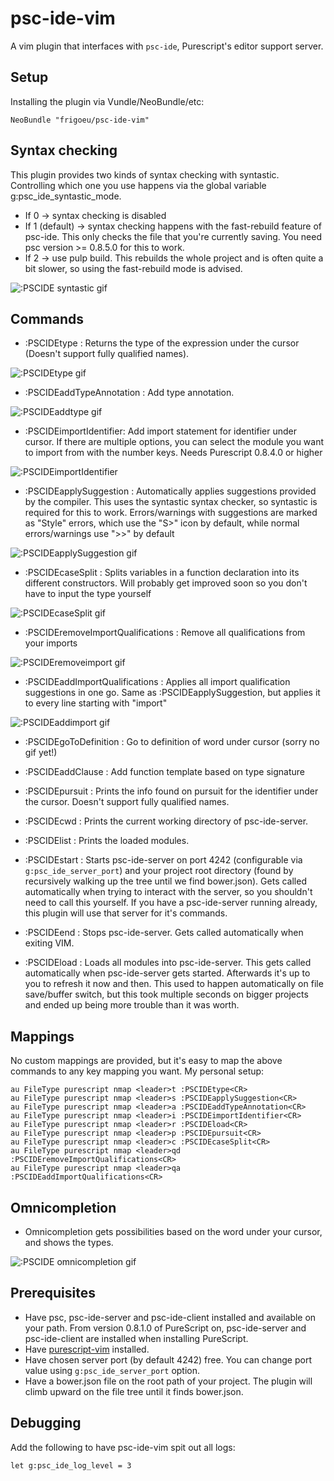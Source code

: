 # psc-ide-vim
A vim plugin that interfaces with `psc-ide`, Purescript's editor support server.

## Setup
Installing the plugin via Vundle/NeoBundle/etc:

`NeoBundle "frigoeu/psc-ide-vim"`

## Syntax checking
This plugin provides two kinds of syntax checking with syntastic. Controlling which one you use happens via the global variable g:psc_ide_syntastic_mode.

- If 0 -> syntax checking is disabled
- If 1 (default) -> syntax checking happens with the fast-rebuild feature of psc-ide. This only checks the file that you're currently saving. You need psc version >= 0.8.5.0 for this to work.
- If 2 -> use pulp build. This rebuilds the whole project and is often quite a bit slower, so using the fast-rebuild mode is advised.

![:PSCIDE syntastic gif](http://frigoeu.github.io/gifs/syntastic.gif)

## Commands 
* :PSCIDEtype : Returns the type of the expression under the cursor (Doesn't support fully qualified names).

![:PSCIDEtype gif](http://frigoeu.github.io/gifs/type.gif)
* :PSCIDEaddTypeAnnotation : Add type annotation.

![:PSCIDEaddtype gif](http://frigoeu.github.io/gifs/addtype.gif)
* :PSCIDEimportIdentifier: Add import statement for identifier under cursor. If there are multiple options, you can select the module you want to import from with the number keys. Needs Purescript 0.8.4.0 or higher

![:PSCIDEimportIdentifier](http://frigoeu.github.io/gifs/importidentifier.gif)
* :PSCIDEapplySuggestion : Automatically applies suggestions provided by the compiler. This uses the syntastic syntax checker, so syntastic is required for this to work. Errors/warnings with suggestions are marked as "Style" errors, which use the "S>" icon by default, while normal errors/warnings use ">>" by default

![:PSCIDEapplySuggestion gif](http://frigoeu.github.io/gifs/applysuggestion.gif)
* :PSCIDEcaseSplit : Splits variables in a function declaration into its different constructors. Will probably get improved soon so you don't have to input the type yourself

![:PSCIDEcaseSplit gif](http://frigoeu.github.io/gifs/casesplit.gif)
* :PSCIDEremoveImportQualifications : Remove all qualifications from your imports

![:PSCIDEremoveimport gif](http://frigoeu.github.io/gifs/removeimport.gif)
* :PSCIDEaddImportQualifications : Applies all import qualification suggestions in one go. Same as :PSCIDEapplySuggestion, but applies it to every line starting with "import"

![:PSCIDEaddimport gif](http://frigoeu.github.io/gifs/addimport.gif)

* :PSCIDEgoToDefinition : Go to definition of word under cursor (sorry no gif yet!)

* :PSCIDEaddClause : Add function template based on type signature
* :PSCIDEpursuit : Prints the info found on pursuit for the identifier under the cursor. Doesn't support fully qualified names.
* :PSCIDEcwd : Prints the current working directory of psc-ide-server.
* :PSCIDElist : Prints the loaded modules.

* :PSCIDEstart : Starts psc-ide-server on port 4242 (configurable via `g:psc_ide_server_port`) and your project root directory (found by recursively walking up the tree until we find bower.json). Gets called automatically when trying to interact with the server, so you shouldn't need to call this yourself. If you have a psc-ide-server running already, this plugin will use that server for it's commands.
* :PSCIDEend : Stops psc-ide-server. Gets called automatically when exiting VIM.
* :PSCIDEload : Loads all modules into psc-ide-server. This gets called automatically when psc-ide-server gets started. Afterwards it's up to you to refresh it now and then. This used to happen automatically on file save/buffer switch, but this took multiple seconds on bigger projects and ended up being more trouble than it was worth.

## Mappings
No custom mappings are provided, but it's easy to map the above commands to any key mapping you want. My personal setup:

```
au FileType purescript nmap <leader>t :PSCIDEtype<CR>
au FileType purescript nmap <leader>s :PSCIDEapplySuggestion<CR>
au FileType purescript nmap <leader>a :PSCIDEaddTypeAnnotation<CR>
au FileType purescript nmap <leader>i :PSCIDEimportIdentifier<CR>
au FileType purescript nmap <leader>r :PSCIDEload<CR>
au FileType purescript nmap <leader>p :PSCIDEpursuit<CR>
au FileType purescript nmap <leader>c :PSCIDEcaseSplit<CR>
au FileType purescript nmap <leader>qd :PSCIDEremoveImportQualifications<CR>
au FileType purescript nmap <leader>qa :PSCIDEaddImportQualifications<CR>
```


## Omnicompletion
* Omnicompletion gets possibilities based on the word under your cursor, and shows the types.

![:PSCIDE omnicompletion gif](http://frigoeu.github.io/gifs/omnicompletion.gif)

## Prerequisites
* Have psc, psc-ide-server and psc-ide-client installed and available on your path. From version 0.8.1.0 of PureScript on, psc-ide-server and psc-ide-client are installed when installing PureScript.
* Have [purescript-vim](https://github.com/raichoo/purescript-vim) installed.
* Have chosen server port (by default 4242) free. You can change port value using `g:psc_ide_server_port` option.
* Have a bower.json file on the root path of your project. The plugin will climb upward on the file tree until it finds bower.json.

## Debugging
Add the following to have psc-ide-vim spit out all logs:

```
let g:psc_ide_log_level = 3
```
